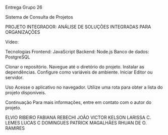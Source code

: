 Entrega Grupo 26

Sistema de Consulta de Projetos

PROJETO INTEGRADOR: ANÁLISE DE SOLUÇÕES INTEGRADAS PARA ORGANIZAÇÕES

Vídeo:

Tecnologias
 Frontend: JavaScript
 Backend: Node.js
 Banco de dados: PostgreSQL

Clonar o repositório.
 Navegue até o diretório do projeto.
 Instalar as dependências.
 Configure como variáveis ​​de ambiente.
 Iniciar Editor ou servidor.

Uso
 Acesse o aplicativo no navegador.
 Utilize uma rota para obter a lista do projeto disponíveis.

Continuação 
 Para mais informações, entre em contato com o autor do projeto.   


ELVIO RIBEIRO
FABIANA REBECHI
JOÃO VICTOR KELSON
LARISSA C. LEMES
LUCAS C DOMINGUES
PATRICK MAGALHÃES
RHUAN DE O. RAMIRES

 
